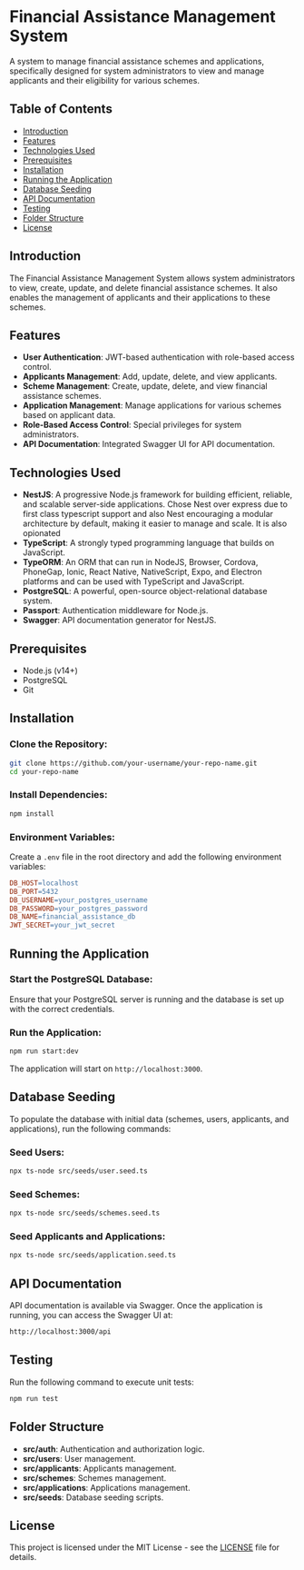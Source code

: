 # Financial Assistance Management System

A system to manage financial assistance schemes and applications, specifically designed for system administrators to view and manage applicants and their eligibility for various schemes.

## Table of Contents
- [Introduction](#introduction)
- [Features](#features)
- [Technologies Used](#technologies-used)
- [Prerequisites](#prerequisites)
- [Installation](#installation)
- [Running the Application](#running-the-application)
- [Database Seeding](#database-seeding)
- [API Documentation](#api-documentation)
- [Testing](#testing)
- [Folder Structure](#folder-structure)
- [License](#license)

## Introduction

The Financial Assistance Management System allows system administrators to view, create, update, and delete financial assistance schemes. It also enables the management of applicants and their applications to these schemes.

## Features
- **User Authentication**: JWT-based authentication with role-based access control.
- **Applicants Management**: Add, update, delete, and view applicants.
- **Scheme Management**: Create, update, delete, and view financial assistance schemes.
- **Application Management**: Manage applications for various schemes based on applicant data.
- **Role-Based Access Control**: Special privileges for system administrators.
- **API Documentation**: Integrated Swagger UI for API documentation.

## Technologies Used
- **NestJS**: A progressive Node.js framework for building efficient, reliable, and scalable server-side applications. Chose Nest over express due to first class typescript support and also Nest encouraging a modular architecture by default, making it easier to manage and scale. It is also opionated 
- **TypeScript**: A strongly typed programming language that builds on JavaScript.
- **TypeORM**: An ORM that can run in NodeJS, Browser, Cordova, PhoneGap, Ionic, React Native, NativeScript, Expo, and Electron platforms and can be used with TypeScript and JavaScript.
- **PostgreSQL**: A powerful, open-source object-relational database system.
- **Passport**: Authentication middleware for Node.js.
- **Swagger**: API documentation generator for NestJS.

## Prerequisites
- Node.js (v14+)
- PostgreSQL
- Git

## Installation

### Clone the Repository:

```bash
git clone https://github.com/your-username/your-repo-name.git
cd your-repo-name
```

### Install Dependencies:

```bash
npm install
```

### Environment Variables:

Create a `.env` file in the root directory and add the following environment variables:

```makefile
DB_HOST=localhost
DB_PORT=5432
DB_USERNAME=your_postgres_username
DB_PASSWORD=your_postgres_password
DB_NAME=financial_assistance_db
JWT_SECRET=your_jwt_secret
```

## Running the Application

### Start the PostgreSQL Database:

Ensure that your PostgreSQL server is running and the database is set up with the correct credentials.

### Run the Application:

```bash
npm run start:dev
```

The application will start on `http://localhost:3000`.

## Database Seeding

To populate the database with initial data (schemes, users, applicants, and applications), run the following commands:

### Seed Users:

```bash
npx ts-node src/seeds/user.seed.ts
```

### Seed Schemes:

```bash
npx ts-node src/seeds/schemes.seed.ts
```

### Seed Applicants and Applications:

```bash
npx ts-node src/seeds/application.seed.ts
```

## API Documentation

API documentation is available via Swagger. Once the application is running, you can access the Swagger UI at:

```bash
http://localhost:3000/api
```

## Testing

Run the following command to execute unit tests:

```bash
npm run test
```

## Folder Structure

- **src/auth**: Authentication and authorization logic.
- **src/users**: User management.
- **src/applicants**: Applicants management.
- **src/schemes**: Schemes management.
- **src/applications**: Applications management.
- **src/seeds**: Database seeding scripts.


## License

This project is licensed under the MIT License - see the [LICENSE](LICENSE) file for details.
